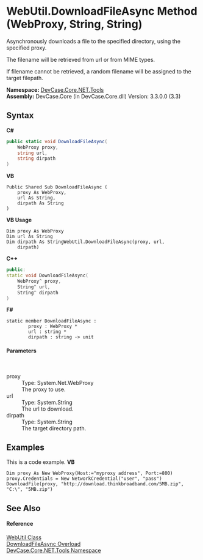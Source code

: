 # WebUtil.DownloadFileAsync Method (WebProxy, String, String)
 

Asynchronously downloads a file to the specified directory, using the specified proxy. 

 The filename will be retrieved from url or from MIME types. 

 If filename cannot be retrieved, a random filename will be assigned to the target filepath.

**Namespace:**&nbsp;<a href="N_DevCase_Core_NET_Tools">DevCase.Core.NET.Tools</a><br />**Assembly:**&nbsp;DevCase.Core (in DevCase.Core.dll) Version: 3.3.0.0 (3.3)

## Syntax

**C#**<br />
``` C#
public static void DownloadFileAsync(
	WebProxy proxy,
	string url,
	string dirpath
)
```

**VB**<br />
``` VB
Public Shared Sub DownloadFileAsync ( 
	proxy As WebProxy,
	url As String,
	dirpath As String
)
```

**VB Usage**<br />
``` VB Usage
Dim proxy As WebProxy
Dim url As String
Dim dirpath As StringWebUtil.DownloadFileAsync(proxy, url, 
	dirpath)
```

**C++**<br />
``` C++
public:
static void DownloadFileAsync(
	WebProxy^ proxy, 
	String^ url, 
	String^ dirpath
)
```

**F#**<br />
``` F#
static member DownloadFileAsync : 
        proxy : WebProxy * 
        url : string * 
        dirpath : string -> unit 

```


#### Parameters
&nbsp;<dl><dt>proxy</dt><dd>Type: System.Net.WebProxy<br />The proxy to use.</dd><dt>url</dt><dd>Type: System.String<br />The url to download.</dd><dt>dirpath</dt><dd>Type: System.String<br />The target directory path.</dd></dl>

## Examples
This is a code example. 
**VB**<br />
``` VB
Dim proxy As New WebProxy(Host:="myproxy address", Port:=800)
proxy.Credentials = New NetworkCredential("user", "pass")
DownloadFile(proxy, "http://download.thinkbroadband.com/5MB.zip", "C:\", "5MB.zip")
```


## See Also


#### Reference
<a href="T_DevCase_Core_NET_Tools_WebUtil">WebUtil Class</a><br /><a href="Overload_DevCase_Core_NET_Tools_WebUtil_DownloadFileAsync">DownloadFileAsync Overload</a><br /><a href="N_DevCase_Core_NET_Tools">DevCase.Core.NET.Tools Namespace</a><br />